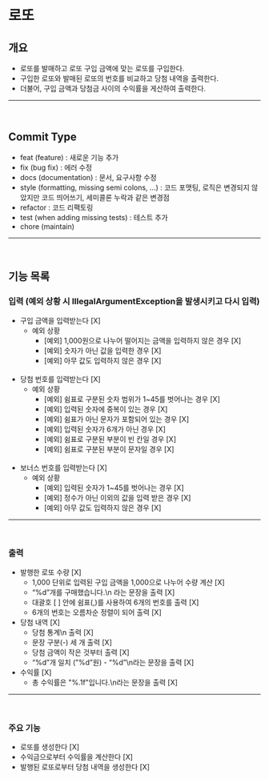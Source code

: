 # 로또

## 개요
- 로또를 발매하고 로또 구입 금액에 맞는 로또를 구입한다. 
- 구입한 로또와 발매된 로또의 번호를 비교하고 당첨 내역을 출력한다. 
- 더불어, 구입 금액과 당첨금 사이의 수익률을 게산하여 출력한다.
---
<br>

## Commit Type
- feat (feature) : 새로운 기능 추가
- fix (bug fix) : 에러 수정
- docs (documentation) : 문서, 요구사항 수정
- style (formatting, missing semi colons, …) : 코드 포맷팅, 로직은 변경되지 않았지만 코드 띄어쓰기, 세미콜론 누락과 같은 변경점
- refactor : 코드 리팩토링
- test (when adding missing tests) : 테스트 추가
- chore (maintain)
---
<br>

## 기능 목록

### 입력 (예외 상황 시 IllegalArgumentException을 발생시키고 다시 입력)
- 구입 금액을 입력받는다 [X]
    - 예외 상황
        - [예외] 1,000원으로 나누어 떨어지는 금액을 입력하지 않은 경우 [X]
        - [예외] 숫자가 아닌 값을 입력한 경우 [X]
        - [예외] 아무 값도 입력하지 않은 경우 [X]
<br><br>
- 당첨 번호를 입력받는다 [X]
    - 예외 상황
        - [예외] 쉼표로 구분된 숫자 범위가 1~45를 벗어나는 경우 [X]
        - [예외] 입력된 숫자에 중복이 있는 경우 [X]
        - [예외] 쉼표가 아닌 문자가 포함되어 있는 경우 [X]
        - [예외] 입력된 숫자가 6개가 아닌 경우 [X]
        - [예외] 쉼표로 구분된 부분이 빈 칸일 경우 [X]
        - [예외] 쉼표로 구분된 부분이 문자일 경우 [X]
<br><br>
- 보너스 번호를 입력받는다 [X]
    - 예외 상황 
        - [예외] 입력된 숫자가 1~45를 벗어나는 경우 [X]
        - [예외] 정수가 아닌 이외의 값을 입력 받은 경우 [X]
        - [예외] 아무 값도 입력하지 않은 경우 [X]
---
<br>

### 출력
- 발행한 로또 수량 [X]
  - 1,000 단위로 입력된 구입 금액을 1,000으로 나누어 수량 계산 [X]
  - “%d”개를 구매했습니다.\n 라는 문장을 출력 [X]
  - 대괄호 [ ] 안에 쉼표(,)를 사용하여 6개의 번호를 출력 [X]
  - 6개의 번호는 오름차순 정렬이 되어 출력 [X]
- 당첨 내역 [X]
  - 당첨 통계\n 출력 [X]
  - 문장 구분(-) 세 개 출력 [X]
  - 당첨 금액이 작은 것부터 출력 [X]
  - “%d”개 일치 (”%d”원) - “%d”\n라는 문장을 출력 [X]
- 수익률 [X]
  - 총 수익률은 "%.1f"입니다.\n라는 문장을 출력 [X]
---
<br>

### 주요 기능
- 로또를 생성한다 [X]
- 수익금으로부터 수익률을 계산한다 [X]
- 발행된 로또로부터 당첨 내역을 생성한다 [X]

<br>